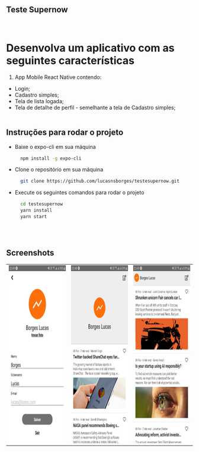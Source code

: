 ## Teste Supernow
<br />

# Desenvolva um aplicativo com as seguintes características
1) App Mobile React Native contendo:
- Login;
- Cadastro simples;
- Tela de lista logada;
- Tela de detalhe de perfil - semelhante a tela de Cadastro simples;
<br /><br />

## Instruções para rodar o projeto

- Baixe o expo-cli em sua máquina
    ```bash
      npm install -g expo-cli
    ```

- Clone o repositório em sua máquina
    ```bash
      git clone https://github.com/lucasnsborges/testesupernow.git
    ```
- Execute os seguintes comandos para rodar o projeto
    ```bash
      cd testesupernow
      yarn install 
      yarn start   
    ```

<br /><br />
## Screenshots

<table>
  <tr>
    <td><img src="./screenshots/1_Screenshot_20191016-232259_Expo.jpg" height = "480" width="270"></td>
    <td><img src="./screenshots/2_Screenshot_20191016-232254_Expo.jpg" height = "480" width="270"></td>
    <td><img src="./screenshots/3_Screenshot_20191016-232217_Expo.jpg" height = "480" width="270"></td>
  </tr>
</table>


